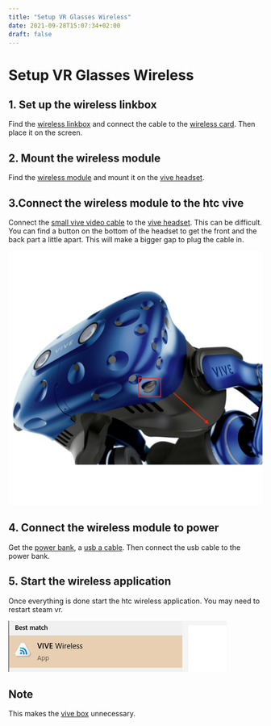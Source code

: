 ```yaml
---
title: "Setup VR Glasses Wireless"
date: 2021-09-28T15:07:34+02:00
draft: false
---
```


# Setup VR Glasses Wireless

## 1. Set up the wireless linkbox

Find the [wireless linkbox](/docs/items/vive-wireless-linkbox) and connect the cable to the 
[wireless card](/docs/items/vive-wireless-card). Then place it on the screen.

## 2. Mount the wireless module

Find the [wireless module](/docs/items/vive-wireless-module) and mount it on the 
[vive headset](/docs/items/vive-vr-glasses).

## 3.Connect the wireless module to the htc vive

Connect the [small vive video cable](/docs/items/vive-video-cable) to the [vive headset](/docs/items/vive-vr-glasses). 
This can be difficult. You can find a button on the bottom of the headset to get the front and the back part a little 
apart. This will make a bigger gap to plug the cable in.

![](./img/vive-button-location.png)

## 4. Connect the wireless module to power

Get the [power bank](/docs/items/power-bank), a [usb a cable](/docs/items/usb-a-to-usb-a). Then connect the usb cable to the power bank.

## 5. Start the wireless application

Once everything is done start the htc wireless application. You may need to restart steam vr.

![start vive wireless](./img/start-vive-wireless.png)

## Note

This makes the [vive box](/docs/items/vive-box) unnecessary.
